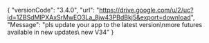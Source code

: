 { "versionCode": "3.4.0", "url": "https://drive.google.com/u/2/uc?id=1ZBSdMlPXAxSrMwEO3La_8jw43PBdBkj5&export=download", "Message": "pls update your app to the latest version\nmore futures available in new updates\ new V34" }
